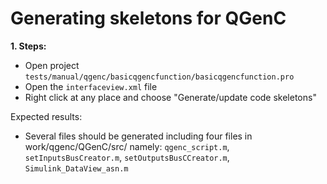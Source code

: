 # Generating skeletons for QGenC

**1. Steps:**

* Open project `tests/manual/qgenc/basicqgencfunction/basicqgencfunction.pro`
* Open the `interfaceview.xml` file
* Right click at any place and choose "Generate/update code skeletons"

Expected results:

* Several files should be generated including four files in work/qgenc/QGenC/src/
    namely: `qgenc_script.m`, `setInputsBusCreator.m`, `setOutputsBusCCreator.m`, `Simulink_DataView_asn.m`
